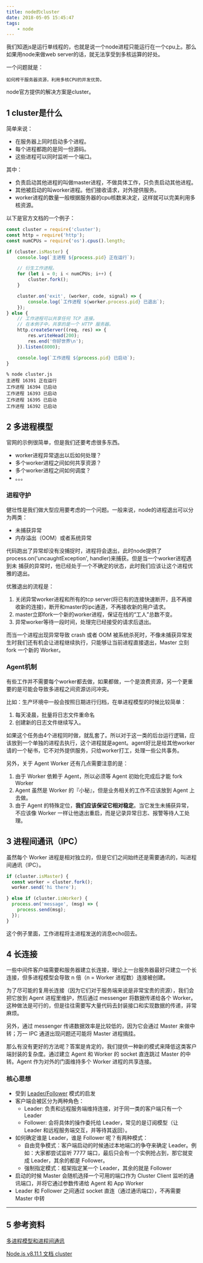 ```yaml
---
title: node的cluster
date: 2018-05-05 15:45:47
tags: 
    - node
---
```


我们知道js是运行单线程的，也就是说一个node进程只能运行在一个cpu上。那么如果用node来做web server的话，就无法享受到多核运算的好处。

一个问题就是：

```
如何榨干服务器资源，利用多核CPU的并发优势。
```

node官方提供的解决方案是cluster。

## 1 cluster是什么

简单来说：

- 在服务器上同时启动多个进程。
- 每个进程都跑的是同一份源码。
- 这些进程可以同时监听一个端口。

其中：

- 负责启动其他进程的叫做master进程，不做具体工作，只负责启动其他进程。
- 其他被启动的叫worker进程。他们接收请求，对外提供服务。
- worker进程的数量一般根据服务器的cpu核数来决定，这样就可以完美利用多核资源。

以下是官方文档的一个例子：

```javascript
const cluster = require('cluster');
const http = require('http');
const numCPUs = require('os').cpus().length;

if (cluster.isMaster) {
    console.log(`主进程 ${process.pid} 正在运行`);

    // 衍生工作进程。
    for (let i = 0; i < numCPUs; i++) {
        cluster.fork();
    }

    cluster.on('exit', (worker, code, signal) => {
        console.log(`工作进程 ${worker.process.pid} 已退出`);
    });
} else {
    // 工作进程可以共享任何 TCP 连接。
    // 在本例子中，共享的是一个 HTTP 服务器。
    http.createServer((req, res) => {
        res.writeHead(200);
        res.end('你好世界\n');
    }).listen(8000);

    console.log(`工作进程 ${process.pid} 已启动`);
}
```

```
% node cluster.js
主进程 16391 正在运行
工作进程 16394 已启动
工作进程 16393 已启动
工作进程 16395 已启动
工作进程 16392 已启动
```

## 2 多进程模型

官网的示例很简单，但是我们还要考虑很多东西。

- worker进程异常退出以后如何处理？
- 多个worker进程之间如何共享资源？
- 多个worker进程之间如何调度？
- 。。。

### 进程守护

健壮性是我们做大型应用要考虑的一个问题。一般来说，node的进程退出可以分为两类：

- 未捕获异常
- 内存溢出（OOM）或者系统异常

代码跑出了异常却没有没捕捉时，进程将会退出，此时node提供了process.on('uncaughtException', handler)来捕获。但是当一个worker进程遇到未 捕获的异常时，他已经处于一个不确定的状态，此时我们应该让这个进程优雅的退出。

优雅退出的流程是：

1. 关闭异常worker进程和所有的tcp server(将已有的连接快速断开，且不再接收新的连接)，断开和master的ipc通道，不再接收新的用户请求。
2. master立即fork一个新的worker进程，保证在线的“工人”总数不变。
3. 异常worker等待一段时间，处理完已经接受的请求后退出。

而当一个进程出现异常导致 crash 或者 OOM 被系统杀死时，不像未捕获异常发生时我们还有机会让进程继续执行，只能够让当前进程直接退出，Master 立刻 fork 一个新的 Worker。

### Agent机制

有些工作并不需要每个worker都去做，如果都做，一个是浪费资源，另一个更重要的是可能会导致多进程之间资源访问冲突。

比如：生产环境中一般会按照日期进行归档，在单进程模型的时候比较简单：

1. 每天凌晨，批量将日志文件重命名
2. 创建新的日志文件继续写入。

如果这个任务由4个进程同时做，就乱套了。所以对于这一类的后台运行逻辑，应该放到一个单独的进程去执行，这个进程就是agent。agent好比是给其他worker请的一个秘书，它不对外提供服务，只给worker打工，处理一些公共事务。

另外，关于 Agent Worker 还有几点需要注意的是：

1. 由于 Worker 依赖于 Agent，所以必须等 Agent 初始化完成后才能 fork Worker
2. Agent 虽然是 Worker 的『小秘』，但是业务相关的工作不应该放到 Agent 上去做。
3. 由于 Agent 的特殊定位，**我们应该保证它相对稳定**。当它发生未捕获异常，不应该像 Worker 一样让他退出重启，而是记录异常日志、报警等待人工处理。

## 3 进程间通讯（IPC）

虽然每个 Worker 进程是相对独立的，但是它们之间始终还是需要通讯的，叫进程间通讯（IPC）。

```javascript
if (cluster.isMaster) {
  const worker = cluster.fork();
  worker.send('hi there');

} else if (cluster.isWorker) {
  process.on('message', (msg) => {
    process.send(msg);
  });
}
```

这个例子里面，工作进程将主进程发送的消息echo回去。

## 4 长连接

一些中间件客户端需要和服务器建立长连接，理论上一台服务器最好只建立一个长连接，但多进程模型会导致 n 倍（n = Worker 进程数）连接被创建。

为了尽可能的复用长连接（因为它们对于服务端来说是非常宝贵的资源），我们会把它放到 Agent 进程里维护，然后通过 messenger 将数据传递给各个 Worker。这种做法是可行的，但是往往需要写大量代码去封装接口和实现数据的传递，非常麻烦。

另外，通过 messenger 传递数据效率是比较低的，因为它会通过 Master 来做中转；万一 IPC 通道出现问题还可能将 Master 进程搞挂。

那么有没有更好的方法呢？答案是肯定的，我们提供一种新的模式来降低这类客户端封装的复杂度。通过建立 Agent 和 Worker 的 socket 直连跳过 Master 的中转。Agent 作为对外的门面维持多个 Worker 进程的共享连接。

### 核心思想

- 受到 [Leader/Follower](http://www.cs.wustl.edu/~schmidt/PDF/lf.pdf) 模式的启发
- 客户端会被区分为两种角色：
  - Leader: 负责和远程服务端维持连接，对于同一类的客户端只有一个 Leader
  - Follower: 会将具体的操作委托给 Leader，常见的是订阅模型（让 Leader 和远程服务端交互，并等待其返回）。
- 如何确定谁是 Leader，谁是 Follower 呢？有两种模式：
  - 自由竞争模式：客户端启动的时候通过本地端口的争夺来确定 Leader。例如：大家都尝试监听 7777 端口，最后只会有一个实例抢占到，那它就变成 Leader，其余的都是 Follower。
  - 强制指定模式：框架指定某一个 Leader，其余的就是 Follower
- 启动的时候 Master 会随机选择一个可用的端口作为 Cluster Client 监听的通讯端口，并将它通过参数传递给 Agent 和 App Worker
- Leader 和 Follower 之间通过 socket 直连（通过通讯端口），不再需要 Master 中转

---

## 5 参考资料

[多进程模型和进程间通讯](https://eggjs.org/zh-cn/core/cluster-and-ipc.html)

[Node.js v8.11.1 文档 cluster](http://nodejs.cn/api/cluster.html)